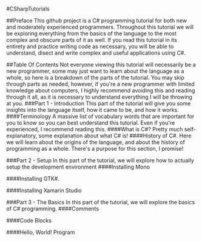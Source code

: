 #CSharpTutorials

##Preface
This github project is a C# programming tutorial for both new and moderately experienced programmers. Throughout this tutorial we will be exploring everything from the basics of the language to the most complex and obscure parts of it as well. If you read this tutorial in its entirety and practice writing code as necessary, you will be able to understand, disect and write complex and useful applications using C#.

##Table Of Contents
Not everyone viewing this tutorial will necessarily be a new programmer, some may just want to learn about the language as a whole, so here is a breakdown of the parts of the tutorial. You may skip through parts as needed, however, if you're a new programmer with limited knowledge about computers, I highly recommend avoiding this and reading through it all, as it is necessary to understand everything I will be throwing at you.
###Part 1 - Introduction
This part of the tutorial will give you some insights into the language itself, how it came to be, and how it works.
####Terminology
A massive list of vocabulary words that are important for you to know so you can best understand this tutorial. Even if you're experienced, I recommend reading this.
####What is C#?
Pretty much self-explanatory, some explanation about what C# is!
####History of C#.
Here we will learn about the origins of the language, and about the history of programming as a whole. There's a purpose for this section, I promise!

###Part 2 - Setup
In this part of the tutorial, we will explore how to actually setup the development environment
####Installing Mono

####Installing GTK#.

####Installing Xamarin Studio

###Part 3 - The Basics
In this part of the tutorial, we will explore the basics of C# programming.
####Comments

####Code Blocks

####Hello, World! Program



